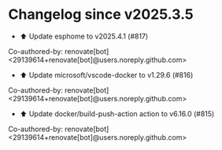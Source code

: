 # Changelog since v2025.3.5
- ⬆️ Update esphome to v2025.4.1 (#817)

Co-authored-by: renovate[bot] <29139614+renovate[bot]@users.noreply.github.com> 
- ⬆️ Update microsoft/vscode-docker to v1.29.6 (#816)

Co-authored-by: renovate[bot] <29139614+renovate[bot]@users.noreply.github.com> 
- ⬆️ Update docker/build-push-action action to v6.16.0 (#815)

Co-authored-by: renovate[bot] <29139614+renovate[bot]@users.noreply.github.com> 
